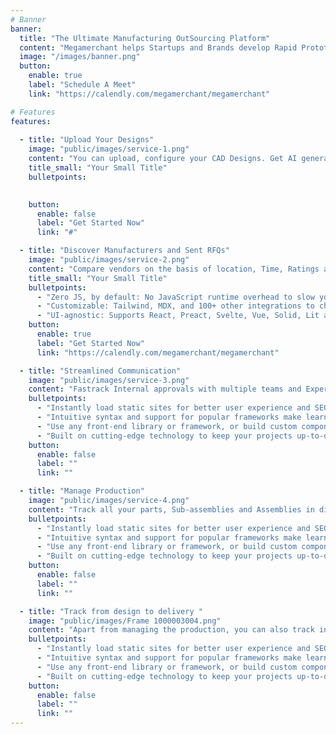 ```yaml
---
# Banner
banner:
  title: "The Ultimate Manufacturing OutSourcing Platform"
  content: "Megamerchant helps Startups and Brands develop Rapid Prototypes, Discover Manufacturers and Vendors, Optimise the whole process and Find Sustainable Alternatives."
  image: "/images/banner.png"
  button:
    enable: true
    label: "Schedule A Meet"
    link: "https://calendly.com/megamerchant/megamerchant"

# Features
features:
    
  - title: "Upload Your Designs"
    image: "public/images/service-1.png"
    content: "You can upload, configure your CAD Designs. Get AI generated feedbacks and cost saving suggestions."
    title_small: "Your Small Title"
    bulletpoints:
      

    button:
      enable: false
      label: "Get Started Now"
      link: "#"

  - title: "Discover Manufacturers and Sent RFQs"
    image: "public/images/service-2.png"
    content: "Compare vendors on the basis of location, Time, Ratings and Certifications."
    title_small: "Your Small Title"
    bulletpoints:
      - "Zero JS, by default: No JavaScript runtime overhead to slow you down."
      - "Customizable: Tailwind, MDX, and 100+ other integrations to choose from."
      - "UI-agnostic: Supports React, Preact, Svelte, Vue, Solid, Lit and more."
    button:
      enable: true
      label: "Get Started Now"
      link: "https://calendly.com/megamerchant/megamerchant"

  - title: "Streamlined Communication"
    image: "public/images/service-3.png"
    content: "Fastrack Internal approvals with multiple teams and Experience smooth External Communication channel."
    bulletpoints:
      - "Instantly load static sites for better user experience and SEO."
      - "Intuitive syntax and support for popular frameworks make learning and using Astro a breeze."
      - "Use any front-end library or framework, or build custom components, for any project size."
      - "Built on cutting-edge technology to keep your projects up-to-date with the latest web standards."
    button:
      enable: false
      label: ""
      link: ""

  - title: "Manage Production"
    image: "public/images/service-4.png"
    content: "Track all your parts, Sub-assemblies and Assemblies in diffenent phases of production, all at the same Dashboard."
    bulletpoints:
      - "Instantly load static sites for better user experience and SEO."
      - "Intuitive syntax and support for popular frameworks make learning and using Astro a breeze."
      - "Use any front-end library or framework, or build custom components, for any project size."
      - "Built on cutting-edge technology to keep your projects up-to-date with the latest web standards."
    button:
      enable: false
      label: ""
      link: ""

  - title: "Track from design to delivery "
    image: "public/images/Frame 1000003004.png"
    content: "Apart from managing the production, you can also track individual parts through complete visiblity of supply chain."
    bulletpoints:
      - "Instantly load static sites for better user experience and SEO."
      - "Intuitive syntax and support for popular frameworks make learning and using Astro a breeze."
      - "Use any front-end library or framework, or build custom components, for any project size."
      - "Built on cutting-edge technology to keep your projects up-to-date with the latest web standards."
    button:
      enable: false
      label: ""
      link: ""
---
```

